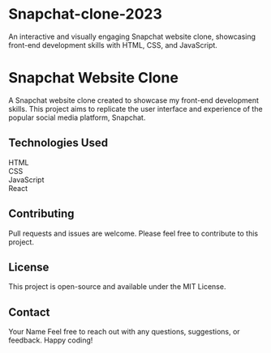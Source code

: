 # Snapchat-clone-2023

An interactive and visually engaging Snapchat website clone, showcasing front-end development skills with HTML, CSS, and JavaScript.

<h1>Snapchat Website Clone</h1>

A Snapchat website clone created to showcase my front-end development skills. This project aims to replicate the user interface and experience of the popular social media platform, Snapchat.

<h2>Technologies Used</h2>
HTML <br>
CSS <br>
JavaScript <br>
React <br>
<!-- <h2>Features</h2>
[List the key features you've implemented in your clone, such as user registration, sending and receiving snaps, story sharing, etc.]
<h2>Usage</h2> -->

<!-- Clone the repository: git clone https://github.com/your-username/snapchat-clone.git

Open index.html in your web browser or deploy it on a web server.
[Include any specific instructions or setup required for your project.]
Screenshots
Screenshot 1
Screenshot 2 -->

<!-- <h2>Demo</h2>
[Link to a live demo Netlify] -->

<h2>Contributing</h2>
Pull requests and issues are welcome. Please feel free to contribute to this project.

<h2>License</h2>
This project is open-source and available under the MIT License.

<h2>Contact</h2>
Your Name
Feel free to reach out with any questions, suggestions, or feedback. Happy coding!
